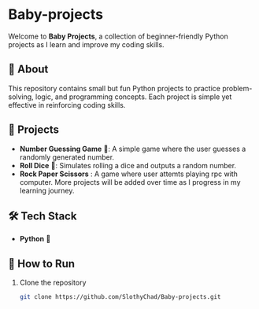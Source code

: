 # Baby-projects 

Welcome to **Baby Projects**, a collection of beginner-friendly Python projects as I learn and improve my coding skills.  

## 📌 About  
This repository contains small but fun Python projects to practice problem-solving, logic, and programming concepts. Each project is simple yet effective in reinforcing coding skills.  

## 🚀 Projects  
- **Number Guessing Game** 🎲: A simple game where the user guesses a randomly generated number.  
- **Roll Dice** 🎲: Simulates rolling a dice and outputs a random number.  
- **Rock Paper Scissors** : A game where user attemts playing rpc with computer.
More projects will be added over time as I progress in my learning journey.  

## 🛠 Tech Stack  
- **Python** 🐍  

## 📌 How to Run  
1. Clone the repository
   ```sh
   git clone https://github.com/SlothyChad/Baby-projects.git
